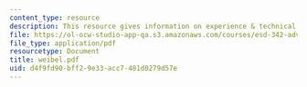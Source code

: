 ```yaml
---
content_type: resource
description: This resource gives information on experience & technical problems.
file: https://ol-ocw-studio-app-qa.s3.amazonaws.com/courses/esd-342-advanced-system-architecture-spring-2006/d4f9fd90bff29e33acc7481d0279d57e_weibel.pdf
file_type: application/pdf
resourcetype: Document
title: weibel.pdf
uid: d4f9fd90-bff2-9e33-acc7-481d0279d57e
---
```

